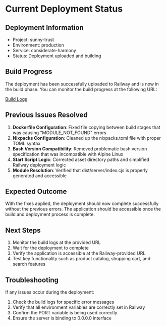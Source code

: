 # Current Deployment Status

## Deployment Information
- Project: sunny-trust
- Environment: production
- Service: considerate-harmony
- Status: Deployment uploaded and building

## Build Progress
The deployment has been successfully uploaded to Railway and is now in the build phase. You can monitor the build progress at the following URL:

[Build Logs](https://railway.com/project/a0ef5bf9-7a0d-45ac-9151-d7c3071b962c/service/ef87df93-c4e2-4193-a682-3fcef58f958f?id=8bf56e7f-2b02-4b9a-93e6-86fe9d5f6c8d)

## Previous Issues Resolved

1. **Dockerfile Configuration**: Fixed file copying between build stages that was causing "MODULE_NOT_FOUND" errors
2. **Nixpacks Configuration**: Cleaned up the nixpacks.toml file with proper TOML syntax
3. **Bash Version Compatibility**: Removed problematic bash version specification that was incompatible with Alpine Linux
4. **Start Script Logic**: Corrected asset directory paths and simplified Railway deployment logic
5. **Module Resolution**: Verified that dist/server/index.cjs is properly generated and accessible

## Expected Outcome

With the fixes applied, the deployment should now complete successfully without the previous errors. The application should be accessible once the build and deployment process is complete.

## Next Steps

1. Monitor the build logs at the provided URL
2. Wait for the deployment to complete
3. Verify the application is accessible at the Railway-provided URL
4. Test key functionality such as product catalog, shopping cart, and search features

## Troubleshooting

If any issues occur during the deployment:

1. Check the build logs for specific error messages
2. Verify that all environment variables are correctly set in Railway
3. Confirm the PORT variable is being used correctly
4. Ensure the server is binding to 0.0.0.0 interface